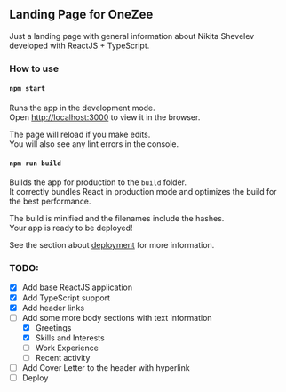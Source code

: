 ## Landing Page for OneZee

Just a landing page with general information about Nikita Shevelev developed with ReactJS + TypeScript.

### How to use

#### `npm start`

Runs the app in the development mode.\
Open [http://localhost:3000](http://localhost:3000) to view it in the browser.

The page will reload if you make edits.\
You will also see any lint errors in the console.

#### `npm run build`

Builds the app for production to the `build` folder.\
It correctly bundles React in production mode and optimizes the build for the best performance.

The build is minified and the filenames include the hashes.\
Your app is ready to be deployed!

See the section about [deployment](https://facebook.github.io/create-react-app/docs/deployment) for more information.

### TODO:

- [x] Add base ReactJS application
- [x] Add TypeScript support
- [x] Add header links
- [ ] Add some more body sections with text information
    - [x] Greetings
    - [x] Skills and Interests
    - [ ] Work Experience
    - [ ] Recent activity
- [ ] Add Cover Letter to the header with hyperlink
- [ ] Deploy
